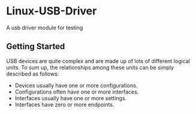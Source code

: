 # Linux-USB-Driver
A usb driver module for testing

## Getting Started
USB devices are quite complex and are made up of lots of different logical units. 
To sum up, the relationships among these units can be simply described as follows:
* Devices usually have one or more configurations.
* Configurations often have one or more interfaces.
* Interfaces usually have one or more settings.
* Interfaces have zero or more endpoints.
